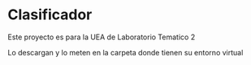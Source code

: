 # Clasificador
Este proyecto es para la UEA de Laboratorio Tematico 2


Lo descargan y lo meten en la carpeta donde tienen su entorno virtual
